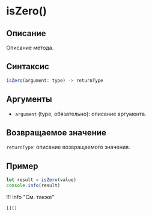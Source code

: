 # isZero()

## Описание
Описание метода.

## Синтаксис
```javascript
isZero(argument: type) -> returnType
```

## Аргументы
- `argument` (type, обязательно): описание аргумента.

## Возвращаемое значение
`returnType`: описание возвращаемого значения.

## Пример
```javascript linenums="1"
let result = isZero(value)
console.info(result)
```

!!! info "См. также"

    []()

